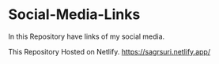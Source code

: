# Social-Media-Links
In this Repository have links of my social media.

This Repository Hosted on Netlify. https://sagrsuri.netlify.app/
